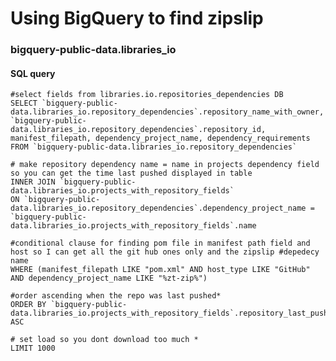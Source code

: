   # Using BigQuery to find zipslip
   
   ### bigquery-public-data.libraries_io

#### SQL query
    #select fields from libraries.io.repositories_dependencies DB
    SELECT `bigquery-public-data.libraries_io.repository_dependencies`.repository_name_with_owner, `bigquery-public-data.libraries_io.repository_dependencies`.repository_id, manifest_filepath, dependency_project_name, dependency_requirements  
    FROM `bigquery-public-data.libraries_io.repository_dependencies`

    # make repository dependency name = name in projects dependency field so you can get the time last pushed displayed in table 
    INNER JOIN `bigquery-public-data.libraries_io.projects_with_repository_fields`
    ON `bigquery-public-data.libraries_io.repository_dependencies`.dependency_project_name = `bigquery-public-data.libraries_io.projects_with_repository_fields`.name
    
    #conditional clause for finding pom file in manifest path field and host so I can get all the git hub ones only and the zipslip #depedecy name
    WHERE (manifest_filepath LIKE "pom.xml" AND host_type LIKE "GitHub" 
    AND dependency_project_name LIKE "%zt-zip%") 

    #order ascending when the repo was last pushed*
    ORDER BY `bigquery-public-data.libraries_io.projects_with_repository_fields`.repository_last_pushed_timestamp ASC
    
    # set load so you dont download too much *
    LIMIT 1000
